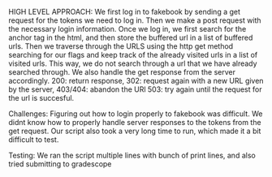 HIGH LEVEL APPROACH:
We first log in to fakebook by sending a get request for the tokens we need to log in. Then we make a post request with the necessary login information. Once we log in, we first search for the anchor tag in the html, and then store the buffered url in a list of buffered urls. Then we traverse through the URLS using the http get method searching for our flags and keep track of the already visited urls in a list of visited urls. This way, we do not search through a url that we have already searched through. We also handle the get response from the server accordingly. 200: return response, 302: request again with a new URL given by the server, 403/404: abandon the URl 503: try again until the request for the url is succesful.

Challenges:
Figuring out how to login properly to fakebook was difficult. We didnt know how to properly handle server responses to the tokens from the get request.
Our script also took a very long time to run, which made it a bit difficult to test.

Testing:
We ran the script multiple lines with bunch of print lines, and also tried submitting to gradescope